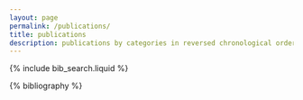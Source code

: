 ```yaml
---
layout: page
permalink: /publications/
title: publications
description: publications by categories in reversed chronological order. generated by jekyll-scholar.
---
```


<!-- _pages/publications.md -->

<!-- Bibsearch Feature -->

{% include bib_search.liquid %}

<div class="publications">

{% bibliography %}

</div>
